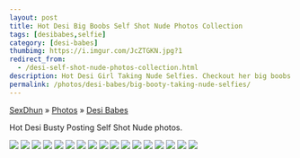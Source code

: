```yaml
---
layout: post
title: Hot Desi Big Boobs Self Shot Nude Photos Collection
tags: [desibabes,selfie]
category: [desi-babes]
thumbimg: https://i.imgur.com/JcZTGKN.jpg?1
redirect_from:
  - /desi-self-shot-nude-photos-collection.html
description: Hot Desi Girl Taking Nude Selfies. Checkout her big boobs and saved Pussy.
permalink: /photos/desi-babes/big-booty-taking-nude-selfies/
---
```


<div class="breadcrumb">
<span itemscope='itemscope' itemtype='http://data-vocabulary.org/Breadcrumb'><a href="/" itemprop="url"><span title="SexDhun" itemprop='title'>SexDhun</span></a></span>
<span itemscope='itemscope' itemtype='http://data-vocabulary.org/Breadcrumb'>&#187; <a href="/photos/" itemprop="url"><span title="Photos" itemprop='title'>Photos</span></a></span>
<span itemscope='itemscope' itemtype='http://data-vocabulary.org/Breadcrumb'>&#187; <a href="/photos/desi-babes/" itemprop="url"><span title="Desi Babes" itemprop='title'>Desi Babes</span></a></span>
</div>

Hot Desi Busty Posting Self Shot Nude photos.

<img src="https://2.bp.blogspot.com/-1Zhi5P18Izs/Vr8oj4XiseI/AAAAAAAABA0/yCl6QQagumc/s1600/Hot%2Bdesi%2Bself%2Bshot%2Bnude%2Bphotos%2Bcollection%2B%25281%2529.jpg" class="img-responsive">
<img src="https://1.bp.blogspot.com/-8a83HsH-l8A/Vr8ooQ_yKMI/AAAAAAAABBY/NrLBqkBkqdw/s1600/Hot%2Bdesi%2Bself%2Bshot%2Bnude%2Bphotos%2Bcollection%2B%25282%2529.jpg" class="img-responsive">
<img src="https://2.bp.blogspot.com/-XKVi5W5VBKE/Vr8oo1UvFMI/AAAAAAAABBc/wMRllSowVmo/s1600/Hot%2Bdesi%2Bself%2Bshot%2Bnude%2Bphotos%2Bcollection%2B%25283%2529.jpg" class="img-responsive">
<img src="https://4.bp.blogspot.com/-DY9-b7y-OZM/Vr8opw2lQ4I/AAAAAAAABBg/5j3r-9LyWxg/s1600/Hot%2Bdesi%2Bself%2Bshot%2Bnude%2Bphotos%2Bcollection%2B%25284%2529.jpg" class="img-responsive">
<img src="https://4.bp.blogspot.com/-XabR-8xeXsY/Vr8orIcHK7I/AAAAAAAABBk/qjl4CY9LSMA/s1600/Hot%2Bdesi%2Bself%2Bshot%2Bnude%2Bphotos%2Bcollection%2B%25285%2529.jpg" class="img-responsive">
<img src="https://2.bp.blogspot.com/-XbTNvm0vQlc/Vr8orWRx9iI/AAAAAAAABBo/qrcoVSKyLHI/s1600/Hot%2Bdesi%2Bself%2Bshot%2Bnude%2Bphotos%2Bcollection%2B%25286%2529.jpg" class="img-responsive">
<img src="https://4.bp.blogspot.com/-U_a9FTc8pn0/Vr8osCaoYLI/AAAAAAAABBs/bqJzAJBJK_0/s1600/Hot%2Bdesi%2Bself%2Bshot%2Bnude%2Bphotos%2Bcollection%2B%25287%2529.jpg" class="img-responsive">
<img src="https://2.bp.blogspot.com/-B87skYEMtOg/Vr8otQQEhVI/AAAAAAAABBw/cDzlija6-F8/s1600/Hot%2Bdesi%2Bself%2Bshot%2Bnude%2Bphotos%2Bcollection%2B%25288%2529.jpg" class="img-responsive">
<img src="https://3.bp.blogspot.com/-Fh0HlNq3vHM/Vr8ot7sa7TI/AAAAAAAABB0/t3dXtZbNEjg/s1600/Hot%2Bdesi%2Bself%2Bshot%2Bnude%2Bphotos%2Bcollection%2B%25289%2529.jpg" class="img-responsive">
<img src="https://1.bp.blogspot.com/-cM2Kt7AaOQ8/Vr8okXbOfRI/AAAAAAAABA4/UrQ-uWay7nU/s1600/Hot%2Bdesi%2Bself%2Bshot%2Bnude%2Bphotos%2Bcollection%2B%252810%2529.jpg" class="img-responsive">
<img src="https://4.bp.blogspot.com/-SR0wpDWIBa0/Vr8okeSZ2cI/AAAAAAAABA8/vW2YISPS5-s/s1600/Hot%2Bdesi%2Bself%2Bshot%2Bnude%2Bphotos%2Bcollection%2B%252811%2529.jpg" class="img-responsive">
<img src="https://4.bp.blogspot.com/-sx4Jyb8axyU/Vr8oleB-zPI/AAAAAAAABBA/uPJ8-RtM50A/s1600/Hot%2Bdesi%2Bself%2Bshot%2Bnude%2Bphotos%2Bcollection%2B%252812%2529.jpg" class="img-responsive">
<img src="https://3.bp.blogspot.com/-nmvbCy8UUz8/Vr8omUchJqI/AAAAAAAABBI/mfKvz97ekfc/s1600/Hot%2Bdesi%2Bself%2Bshot%2Bnude%2Bphotos%2Bcollection%2B%252813%2529.jpg" class="img-responsive">
<img src="https://4.bp.blogspot.com/-x8rXvn5Fs1c/Vr8ol9nVBgI/AAAAAAAABBE/A_-91JwNy0g/s1600/Hot%2Bdesi%2Bself%2Bshot%2Bnude%2Bphotos%2Bcollection%2B%252814%2529.jpg" class="img-responsive">
<img src="https://3.bp.blogspot.com/-J4FO1jCceUk/Vr8onM52WZI/AAAAAAAABBM/7aghFmpDuVQ/s1600/Hot%2Bdesi%2Bself%2Bshot%2Bnude%2Bphotos%2Bcollection%2B%252815%2529.jpg" class="img-responsive">
<img src="https://4.bp.blogspot.com/-ljCHpz4_grw/Vr8om2kZ29I/AAAAAAAABBQ/9Z8WmhiCNMg/s1600/Hot%2Bdesi%2Bself%2Bshot%2Bnude%2Bphotos%2Bcollection%2B%252816%2529.jpg" class="img-responsive">
<img src="https://4.bp.blogspot.com/-26cAPj4OWAw/Vr8ontjSO7I/AAAAAAAABBU/b5h_xHly4jI/s1600/Hot%2Bdesi%2Bself%2Bshot%2Bnude%2Bphotos%2Bcollection%2B%252817%2529.jpg" class="img-responsive">